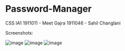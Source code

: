 # Password-Manager

CSS IA1
1911011 - Meet Gajra
1911046 - Sahil Changlani


Screenshots:

![image](https://user-images.githubusercontent.com/59621149/154491144-e1c79568-2a6c-4c54-8a4e-fdf70894ac8f.png)
![image](https://user-images.githubusercontent.com/59621149/154491341-c0bd1b19-fc94-4076-9021-253f026786ff.png)
![image](https://user-images.githubusercontent.com/59621149/154491423-29049dd5-d19e-43c7-b229-392805108c4a.png)
